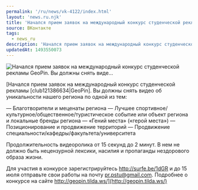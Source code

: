 ```yaml
---
permalink: '/ru/news/vk-4122/index.html'
layout: 'news.ru.njk'
title: 'Начался прием заявок на международный конкурс студенческой рекламы GeoPin. Вы должны снять виде'
source: ВКонтакте
tags:
  - news_ru
description: 'Начался прием заявок на международный конкурс студенческой рекламы GeoPin. Вы должны снять виде…'
updatedAt: 1493550073
---
```

![Начался прием заявок на международный конкурс студенческой рекламы GeoPin. Вы должны снять виде…](https://sun9-38.userapi.com/c639524/v639524501/20101/tFCohPzSHE0.jpg)

[Начался прием заявок на международный конкурс студенческой рекламы [club121386634|GeoPin]. Вы должны снять видео об уникальности нашего региона по одной из тем:

— Благотворители и меценаты региона
— Лучшее спортивное/культурное/общественное/туристическое событие или объект региона и локальные бренды региона
— «Гений места» («герой места»)
— Позиционирование и продвижение территорий
— Продвижение специальности/кафедры/факультета/университета

Продолжительность видеоролика от 15 секунд до 2 минут. В нем не должно быть нецензурной лексики, насилия и пропаганды нездорового образа жизни.

Для участия в конкурсе зарегистрируйтесь http://surfe.be/1dGR и до 15 июля отправьте свои работы на почту pr.pstu@gmail.com.
Подробнее о конкурсе на сайте http://geopin.tilda.ws/](http://geopin.tilda.ws/)
